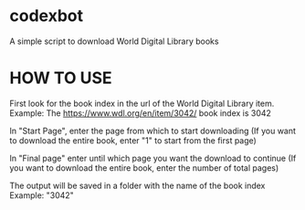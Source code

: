 # codexbot
A simple script to download World Digital Library books

# HOW TO USE
First look for the book index in the url of the World Digital Library item.
Example:
The https://www.wdl.org/en/item/3042/ book index is 3042

In "Start Page", enter the page from which to start downloading 
(If you want to download the entire book, enter "1" to start from the first page)

In "Final page" enter until which page you want the download to continue
(If you want to download the entire book, enter the number of total pages)

The output will be saved in a folder with the name of the book index
Example:
"3042"
 
